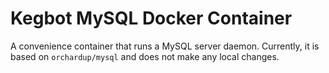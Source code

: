 # Kegbot MySQL Docker Container

A convenience container that runs a MySQL server daemon. Currently,
it is based on `orchardup/mysql` and does not make any local
changes.
